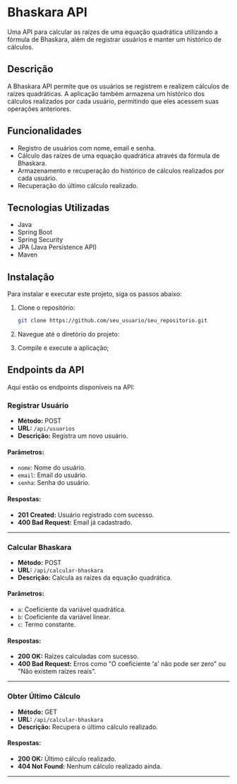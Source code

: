 # Bhaskara API

Uma API para calcular as raízes de uma equação quadrática utilizando a fórmula de Bhaskara, além de registrar usuários e manter um histórico de cálculos.

## Descrição

A Bhaskara API permite que os usuários se registrem e realizem cálculos de raízes quadráticas. A aplicação também armazena um histórico dos cálculos realizados por cada usuário, permitindo que eles acessem suas operações anteriores.

## Funcionalidades

- Registro de usuários com nome, email e senha.
- Cálculo das raízes de uma equação quadrática através da fórmula de Bhaskara.
- Armazenamento e recuperação do histórico de cálculos realizados por cada usuário.
- Recuperação do último cálculo realizado.

## Tecnologias Utilizadas

- Java
- Spring Boot
- Spring Security
- JPA (Java Persistence API)
- Maven

## Instalação

Para instalar e executar este projeto, siga os passos abaixo:

1. Clone o repositório:
   ```bash
   git clone https://github.com/seu_usuario/seu_repositorio.git
   ```
2. Navegue até o diretório do projeto:


3. Compile e execute a aplicação;

## Endpoints da API
Aqui estão os endpoints disponíveis na API:

### Registrar Usuário

- **Método:** POST
- **URL:** `/api/usuarios`
- **Descrição:** Registra um novo usuário.
  
#### Parâmetros:
- `nome`: Nome do usuário.
- `email`: Email do usuário.
- `senha`: Senha do usuário.

#### Respostas:
- **201 Created:** Usuário registrado com sucesso.
- **400 Bad Request:** Email já cadastrado.

---

### Calcular Bhaskara

- **Método:** POST
- **URL:** `/api/calcular-bhaskara`
- **Descrição:** Calcula as raízes da equação quadrática.

#### Parâmetros:
- `a`: Coeficiente da variável quadrática.
- `b`: Coeficiente da variável linear.
- `c`: Termo constante.

#### Respostas:
- **200 OK:** Raízes calculadas com sucesso.
- **400 Bad Request:** Erros como "O coeficiente 'a' não pode ser zero" ou "Não existem raízes reais".

---

### Obter Último Cálculo

- **Método:** GET
- **URL:** `/api/calcular-bhaskara`
- **Descrição:** Recupera o último cálculo realizado.

#### Respostas:
- **200 OK:** Último cálculo realizado.
- **404 Not Found:** Nenhum cálculo realizado ainda.

---
